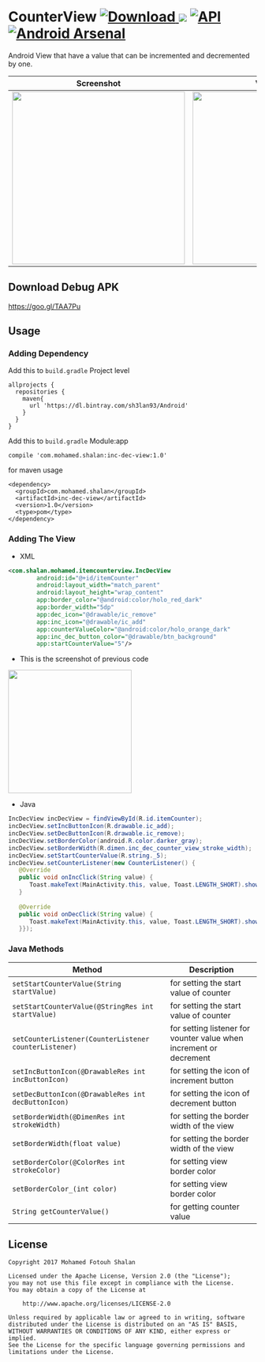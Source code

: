 # CounterView [ ![Download](https://api.bintray.com/packages/sh3lan93/Android/CounterView/images/download.svg) ](https://bintray.com/sh3lan93/Android/CounterView/_latestVersion) [![](https://jitpack.io/v/sh3lan93/CounterView.svg)](https://jitpack.io/#sh3lan93/CounterView) [![API](https://img.shields.io/badge/API-14%2B-blue.svg?style=flat)](https://android-arsenal.com/api?level=14) [![Android Arsenal](https://img.shields.io/badge/Android%20Arsenal-CounterView-brightgreen.svg?style=flat)](https://android-arsenal.com/details/1/6476)

Android View that have a value that can be incremented and decremented by one.

|Screenshot|Video Demo|
|---|---|
|<img src="https://github.com/sh3lan93/CounterView/blob/master/screen1.png" width="350">| <img src="https://github.com/sh3lan93/CounterView/blob/master/lib-gif.gif" width="350">|

## Download Debug APK 
https://goo.gl/TAA7Pu

## Usage
### Adding Dependency 
Add this to ```build.gradle``` Project level 
```
allprojects {
  repositories {
    maven{
      url 'https://dl.bintray.com/sh3lan93/Android'
    }
  }
}
```

Add this to ``` build.gradle ``` Module:app

```
compile 'com.mohamed.shalan:inc-dec-view:1.0'
```

for maven usage 
```
<dependency>
  <groupId>com.mohamed.shalan</groupId>
  <artifactId>inc-dec-view</artifactId>
  <version>1.0</version>
  <type>pom</type>
</dependency>
```

### Adding The View
- XML

```xml
<com.shalan.mohamed.itemcounterview.IncDecView
        android:id="@+id/itemCounter"
        android:layout_width="match_parent"
        android:layout_height="wrap_content"
        app:border_color="@android:color/holo_red_dark"
        app:border_width="5dp"
        app:dec_icon="@drawable/ic_remove"
        app:inc_icon="@drawable/ic_add"
        app:counterValueColor="@android:color/holo_orange_dark"
        app:inc_dec_button_color="@drawable/btn_background"
        app:startCounterValue="5"/>
```
- This is the screenshot of previous code 
<img src="https://github.com/sh3lan93/CounterView/blob/master/device-2017-11-18-215610.png" width="250">

- Java
```java
IncDecView incDecView = findViewById(R.id.itemCounter);
incDecView.setIncButtonIcon(R.drawable.ic_add);
incDecView.setDecButtonIcon(R.drawable.ic_remove);
incDecView.setBorderColor(android.R.color.darker_gray);
incDecView.setBorderWidth(R.dimen.inc_dec_counter_view_stroke_width);
incDecView.setStartCounterValue(R.string._5);
incDecView.setCounterListener(new CounterListener() {
   @Override
   public void onIncClick(String value) {
      Toast.makeText(MainActivity.this, value, Toast.LENGTH_SHORT).show();
   }
   
   @Override
   public void onDecClick(String value) {
      Toast.makeText(MainActivity.this, value, Toast.LENGTH_SHORT).show();
   }});
```

### Java Methods
|Method|Description|
|---|---|
|```setStartCounterValue(String startValue)```| for setting the start value of counter |
|```setStartCounterValue(@StringRes int startValue)```| for setting the start value of counter|
|```setCounterListener(CounterListener counterListener)```| for setting listener for vounter value when increment or decrement|
|```setIncButtonIcon(@DrawableRes int incButtonIcon)```| for setting the icon of increment button|
|```setDecButtonIcon(@DrawableRes int decButtonIcon)```| for setting the icon of decrement button|
|```setBorderWidth(@DimenRes int strokeWidth)```| for setting the border width of the view|
|```setBorderWidth(float value)```| for setting the border width of the view|
|```setBorderColor(@ColorRes int strokeColor)```| for setting view border color|
|```setBorderColor_(int color)```| for setting view border color|
|```String getCounterValue()```| for getting counter value|

## License

```
Copyright 2017 Mohamed Fotouh Shalan

Licensed under the Apache License, Version 2.0 (the "License");
you may not use this file except in compliance with the License.
You may obtain a copy of the License at

    http://www.apache.org/licenses/LICENSE-2.0

Unless required by applicable law or agreed to in writing, software
distributed under the License is distributed on an "AS IS" BASIS,
WITHOUT WARRANTIES OR CONDITIONS OF ANY KIND, either express or implied.
See the License for the specific language governing permissions and
limitations under the License.
```
